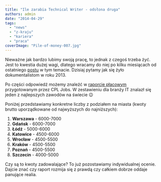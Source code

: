 ```yaml
---
title: "Ile zarabia Technical Writer - odsłona druga"
authors: admin
date: "2014-04-29"
tags:
  - "news"
  - "z-kraju"
  - "kariera"
  - "praca"
coverImage: "Pile-of-money-007.jpg"
---
```


Nieważne jak bardzo lubimy swoją pracę, to jednak z czegoś trzeba żyć. Jest to
kwestia dużej wagi, dlatego wracamy do niej po kilku miesiącach od ostatniego
[postu](http://techwriter.pl/ile-zarabia-technical-writer/ "Ile zarabia technical writer?")
w tym temacie. Dzisiaj pytamy jak się żyło dokumentalistom w roku 2013.

<!--truncate-->

Po części odpowiedź możemy znaleźć w
[raporcie płacowym](https://www.google.pl/url?sa=t&source=web&rct=j&ei=g4lZU92SDKGB4gT7-IGQAQ&url=http://cpljobs.pl/Documents/CPL%2520Jobs%2520-%2520Raport%2520P%25C5%2582acowy%25202014%2520-%2520Podsumowanie%25202013.pdf&cd=1&ved=0CCYQFjAA&usg=AFQjCNEWD09fLWCV4vXW2CNkwmmGC4WdNQ)
przygotowanym przez CPL Jobs. W zestawieniu dla branży IT znalazł się jeden z
najlepszych zawodów na świecie 😉

Poniżej przedstawiamy konkretne liczby z podziałem na miasta (kwoty brutto
uporządkowane od najwyższych do najniższych):

1. **Warszawa** - 6000-7000
2. **Gdańsk** - 6000-7000
3. **Łódź** - 5000-6000
4. **Katowice** - 4500-6000
5. **Wrocław** - 4500-5500
6. **Kraków** - 4500-5500
7. **Poznań** - 4500-5500
8. **Szczecin** - 4000-5000

Czy są to kwoty zadowalające? To już pozostawiamy indywidualnej ocenie. Dajcie
znać czy raport rozmija się z prawdą czy całkiem dobrze oddaje panujące realia.

